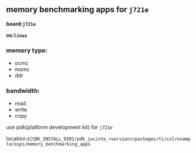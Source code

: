 
## memory benchmarking apps for `j721e`
**board:`j721e`**

**os:`linux`**
### memory type:

* ocmc
* msmc
* ddr

### bandwidth:
* read
* write
* copy

use pdk(platform development kit) for `j721e`

location:`${SDK_INSTALL_DIR}/pdk_jacinto_<version>/packages/ti/csl/example/ospi/memory_benchmarking_apps`

